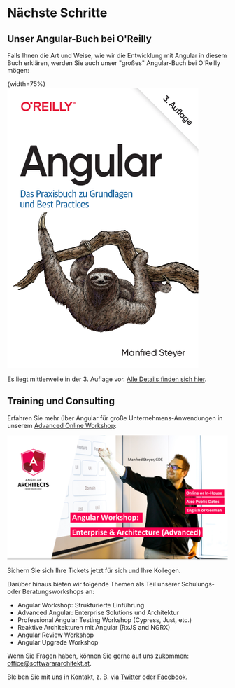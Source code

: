 # Nächste Schritte

## Unser Angular-Buch bei O'Reilly

Falls Ihnen die Art und Weise, wie wir die Entwicklung mit Angular in diesem Buch erklären, werden Sie auch unser "großes" Angular-Buch bei O'Reilly mögen:

{width=75%}
![Angular Buch bei O'Reilly](images/cover.png)

Es liegt mittlerweile in der 3. Auflage vor. [Alle Details finden sich hier](https://oreilly.de/produkt/angular-2/).

## Training und Consulting

Erfahren Sie mehr über Angular für große Unternehmens-Anwendungen in unserem [Advanced Online Workshop](https://www.angulararchitects.io/en/angular-workshops/advanced-angular-enterprise-architecture-incl-ivy/):

![Advanced Angular Workshop](images/ad.png)

Sichern Sie sich Ihre Tickets jetzt für sich und Ihre Kollegen.

Darüber hinaus bieten wir folgende Themen als Teil unserer Schulungs- oder Beratungsworkshops an:

- Angular Workshop: Strukturierte Einführung
- Advanced Angular: Enterprise Solutions und Architektur
- Professional Angular Testing Workshop (Cypress, Just, etc.)
- Reaktive Architekturen mit Angular (RxJS and NGRX)
- Angular Review Workshop
- Angular Upgrade Workshop

Wenn Sie Fragen haben, können Sie gerne auf uns zukommen: [office@softwarararchitekt.at](mailto:office@softwarararchitekt.at).

Bleiben Sie mit uns in Kontakt, z. B. via [Twitter](https://twitter.com/manfredsteyer) oder [Facebook](https://www.facebook.com/manfred.steyer).